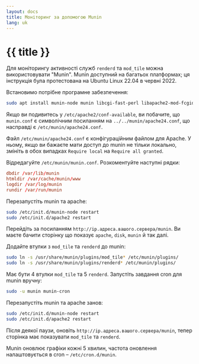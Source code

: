 ```yaml
---
layout: docs
title: Моніторинг за допомогою Munin
lang: uk
---
```


# {{ title }}

Для моніторингу активності служб `renderd` та `mod_tile` можна використовувати "Munin". Munin доступний на багатьох платформах; ця інструкція була протестована на Ubuntu Linux 22.04 в червні 2022.

Встановимо потрібне програмне забезпечення:

```sh
sudo apt install munin-node munin libcgi-fast-perl libapache2-mod-fcgid
```

Якщо ви подивитесь у `/etc/apache2/conf-available`, ви побачите, що `munin.conf` є символічним посиланням на `../../munin/apache24.conf`, що насправді є `/etc/munin/apache24.conf`.

Файл `/etc/munin/apache24.conf` є конфігураційним файлом для Apache. У ньому, якщо ви бажаєте мати доступ до munin не тільки локально, змініть в обох випадках `Require local` на `Require all granted`.

Відредагуйте `/etc/munin/munin.conf`. Розкоментуйте наступні рядки:

```conf
dbdir /var/lib/munin
htmldir /var/cache/munin/www
logdir /var/log/munin
rundir /var/run/munin
```

Перезапустіть munin та apache:

```sh
sudo /etc/init.d/munin-node restart
sudo /etc/init.d/apache2 restart
```

Перейдіть за посиланням `http://ip.адреса.вашого.сервера/munin`. Ви маєте бачити сторінку що показує `apache`, `disk`, `munin` й так далі.

Додайте втулки з `mod_tile` та `renderd` до munin:

```sh
sudo ln -s /usr/share/munin/plugins/mod_tile* /etc/munin/plugins/
sudo ln -s /usr/share/munin/plugins/renderd* /etc/munin/plugins/
```

Має бути 4 втулки `mod_tile` та 5 `renderd`. Запустіть завдання cron для munin вручну:

```sh
sudo -u munin munin-cron
```

Перезапустіть munin та apache занов:

```sh
sudo /etc/init.d/munin-node restart
sudo /etc/init.d/apache2 restart
```

Після деякої паузи, оновіть `http://ip.адреса.вашого.сервера/munin`, тепер сторінка має показувати `mod_tile` та `renderd`.

Munin оновлює графіки кожні 5 хвилин, частота оновлення налаштовується в cron – `/etc/cron.d/munin`.

